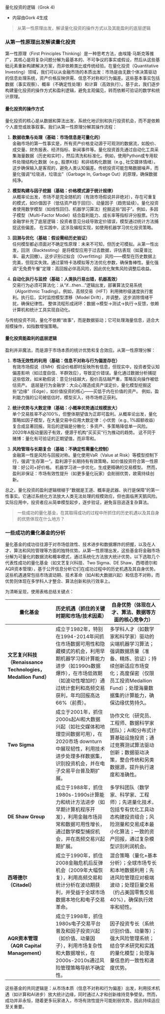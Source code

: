 
量化投资的逻辑（Grok 4)

- 内容由Gork 4生成

> 从第一性原理出发，解读量化投资的操作方式以及其能盈利的底层逻辑

### 从第一性原理出发解读量化投资

第一性原理（First Principles Thinking）是一种思考方法，由埃隆·马斯克等推广，其核心是将复杂问题分解为最基本的、不可争议的事实或假设，然后从这些基础元素重新构建解决方案，而非依赖类比或传统经验。在量化投资（Quantitative Investing）领域，我们可以从金融市场的本质出发：市场是由无数个体决策驱动的信息处理系统，资产价格反映供需、信息不对称和行为偏差。这些基本事实包括数据（事实观察）、概率（不确定性处理）和计算（高效执行）。基于此，我们逐步构建量化投资的操作方式和盈利逻辑，避免主观偏见，转而依赖可验证的数学和统计原理。

#### 量化投资的操作方式
量化投资的核心是从数据和算法出发，系统化地识别和执行投资机会，而不是依赖个人直觉或故事叙事。我们从第一性原理分解其操作流程：

1. **数据收集与处理（基础：市场信息是可量化的）**  
   金融市场的第一性事实是，所有资产价格变动源于可观测的数据流，如股价、成交量、财务报表、经济指标、新闻事件等。量化投资首先通过自动化工具采集海量数据（历史和实时），然后清洗和标准化。例如，使用Python或专用软件处理结构化数据（e.g., 股票K线）和非结构化数据（e.g., 社交媒体情绪）。这步确保输入是客观的，避免人类认知偏差。传统投资可能忽略数据噪声，而量化强调“垃圾进，垃圾出”（Garbage In, Garbage Out）的原理，确保数据纯净。

2. **模型构建与因子挖掘（基础：价格模式源于统计规律）**  
   从概率论出发，市场不是完全随机的（有效市场假说并非绝对），存在可重复的模式，如价值因子（低估资产趋于回归）、动量因子（趋势延续）。量化投资者使用数学模型（如线性回归、机器学习算法）挖掘这些“因子”。例如，多因子模型（Multi-Factor Model）结合盈利能力、成长率等指标评分股票。行为金融学补充了底层逻辑：投资者意见分歧导致定价错误，模型通过统计方法捕捉这些偏差。 在实践中，这涉及编程实现，如使用机器学习优化投资策略。

3. **回测与优化（基础：假设需经历史验证）**  
   任何模型都必须面对不确定性原理：未来不可知，但历史可模拟。从第一性出发，回测（Backtesting）是将模型应用于过去数据，评估表现（如夏普比率、最大回撤）。这步识别过拟合（Overfitting）风险——模型在历史数据上完美，但现实失效。通过蒙特卡洛模拟等方法优化参数，确保鲁棒性。量化强调“无免费午餐”定理：高回报必伴高风险，因此优化聚焦风险调整后收益。

4. **自动化执行与监控（基础：人类执行易出错，机器高效）**  
   交易行为必须可算法化：从“if...then...”逻辑出发，部署算法交易系统（Algorithmic Trading）。例如，高频交易（HFT）利用微秒级速度执行套利。执行后，实时监控模型漂移（Model Drift），并调整。这步消除情绪干扰，确保纪律性。 整体流程形成闭环：数据→模型→测试→执行→反馈，依赖计算机和统计工具实现自动化。

与传统投资不同，量化不依赖“故事”，而是数据驱动；它可处理海量信息，适合大规模操作，如指数增强策略。

#### 量化投资能盈利的底层逻辑
盈利并非魔法，而是源于市场本质的统计优势和复合效应。从第一性原理分解：

1. **市场无效性的利用（基础：信息不对称与行为偏差存在）**  
   有效市场假说（EMH）假设价格即时反映所有信息，但现实中，投资者受认知偏差影响（如过度自信、羊群效应），导致定价错误。量化通过数据分析捕捉这些低效，如米勒假说：意见分歧越大，股价高估越严重，策略反向操作被低估资产。 底层是行为金融学：大众心理造成资产误定价，量化模型挖掘这些“边缘”（Edge），如价值投资的核心——买低于内在价值的资产。 例如，盈利能力强的公司被低估时，模型买入，待市场修正获利。

2. **统计优势与大数定律（基础：小概率优势通过规模放大）**  
   单个交易胜率不必100%，但整体期望值为正即可盈利。从概率论出发，量化策略如因子模型，在大量交易中应用大数定律：小优势（e.g., 1%超额收益）复合成显著回报。背后的逻辑是分散化：多资产、多策略降低单一风险。2020年A股动量因子有效，便源于机构“买买买”行为推动的趋势。 这不同于赌博：量化有可验证的正期望值，而非零和。

3. **风险管理与长期复合（基础：不确定性需量化控制）**  
   金融第一性是风险与回报对称。量化使用VaR（Value at Risk）等模型控制下行，强调“生存第一”。盈利源于长期持有有效策略，如价值投资符合第一性原理：好公司+好价格。 机器学习进一步优化，生成更精确的交易模型。 然而，盈利非保证：市场有效性提升（如更多量化玩家）会削弱优势，故需持续创新。

总之，量化投资的盈利逻辑根植于“数据是王道、概率是武器、执行是保障”的第一性事实。它通过系统化方法放大人类无法处理的规模效应，但也面临黑天鹅风险。实际应用中，投资者应从简单模型起步，逐步验证，避免盲目追逐复杂算法。


> 一些成功的量化基金，在其取得成功的过程中所抓住的历史机遇以及其自身的优势体现在什么地方？

### 一些成功的量化基金的分析

量化基金的成功往往源于对市场低效性、技术进步和数据爆炸的把握，以及在人才、算法和风险管理等方面的独特优势。从第一性原理出发，这些基金将金融市场分解为可量化的数据流和概率模式，通过系统化方法放大统计优势。以下选取几个代表性成功的量化基金（如文艺复兴科技、Two Sigma、DE Shaw、西塔德尔和AQR资本管理），基于公开信息分析它们在成功过程中的历史机遇及其自身优势。这些机遇通常包括市场波动期、技术革命（如AI和大数据兴起）和信息不对称，而优势则体现在多学科人才整合、算法创新和执行效率上。

为清晰呈现，使用表格总结关键点：

| 量化基金 | 历史机遇（抓住的关键时期和市场/技术因素） | 自身优势（体现在人才、算法、数据等方面的核心竞争力） |
|----------|------------------------------------------|------------------------------------------------------|
| **文艺复兴科技（Renaissance Technologies，Medallion Fund）** | 成立于1982年，特别在1994-2014年间抓住市场数据可用性和隐藏模式的机会，利用早期机器学习和计算能力进步（如1990s数据爆炸），在市场低效期（如波动性增加时）通过统计套利和高频交易获利，年均回报高达66%（前费）。 | 多学科人才（如数学家和科学家）驱动的尖端机器学习算法；强调数据质量（准备、精炼、验证）；持续创新适应市场变化；高度保密（仅限员工投资Medallion Fund）；处理海量数据集的计算能力，确保边缘优势持久。 |
| **Two Sigma** | 成立于2001年，抓住2000s起AI和大数据兴起（如社交媒体和地理空间数据可用），在2020市场 downturn中展现韧性，利用技术进步处理多样数据集，识别投资机会，并在电子交易平台普及期扩展。 | 协作文化（研究员、工程师、数据科学家团队）；AI和分布式计算基础设施投资；通过竞赛测试算法驱动创新；数据驱动决策，整合传统和另类数据源，提升执行速度和准确性。 |
| **DE Shaw Group** | 成立于1988年，抓住1980s-1990s计算能力和统计方法进步（如早期计算机程序开发），利用金融市场异常和数据可用性增长，通过数学模型捕捉机会，并在高频交易兴起期扩展。 | 多学科团队（数学家、科学家、工程师）；先进量化技术，包括专有优化工具动态构建投资组合；风险测量和交易成本最小化算法；一致的资产回报，通过复杂模型识别利润机会。 |
| **西塔德尔（Citadel）** | 成立于1990年，抓住2008金融危机后反弹机会（2009年大幅恢复），利用高频交易和统计分析在波动期获利，并受益于全球市场数据本地化和电子交易革命。 | 混合策略（量化+基本分析）；全球市场专长和本地数据利用；先进风险管理应对极端波动；处理巨量交易（约占美国零售交易40%），确保执行效率和韧性。 |
| **AQR资本管理（AQR Capital Management）** | 成立于1998年，抓住1980s电子交易平台普及和因子投资兴起（如价值、动量因子），利用市场复杂性和大数据增长，在2000s-2010s通过风险管理策略导航不确定性。 | 因子投资专长（系统识别价值、动量等）；强大风险管理系统；结合学术研究和实践的量化模型；处理海量信息的一致性和速度优势。 |

这些基金的共同逻辑是：从市场本质（信息不对称和行为偏差）出发，利用技术机遇（如计算和AI进步）放大统计边缘，同时通过人才和创新维持竞争壁垒。然而，成功并非永恒，随着更多玩家进入，市场有效性提升可能削弱优势，因此持续适应至关重要。